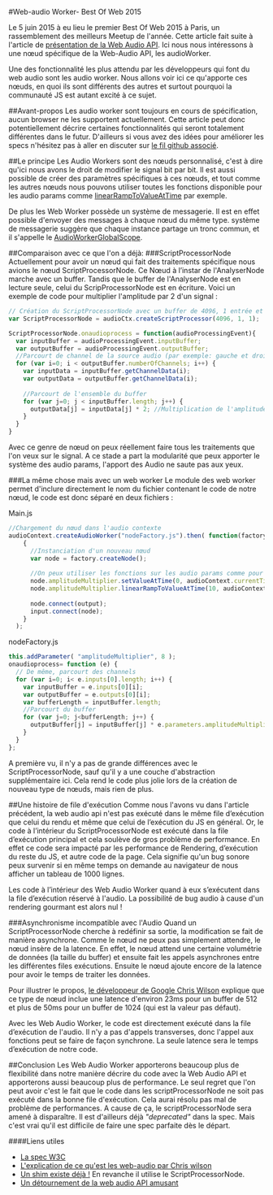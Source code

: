 #Web-audio Worker- Best Of Web 2015

Le 5 juin 2015 à eu lieu le premier Best Of Web 2015 à Paris, un rassemblement des meilleurs Meetup de l'année. Cette article fait suite à l'article de [présentation de la Web Audio API](https://github.com/FBerthelot/web-audio-api-examples/blob/gh-pages/the_post.md). Ici nous nous intéressons à une nœud spécifique de la Web-Audio API, les audioWorker.

Une des fonctionnalité les plus attendu par les développeurs qui font du web audio sont les audio worker. Nous allons voir ici ce qu'apporte ces nœuds, en quoi ils sont différents des autres et surtout pourquoi la communauté JS est autant excité à ce sujet.

##Avant-propos
Les audio worker sont toujours en cours de spécification, aucun browser ne les supportent actuellement. Cette article peut donc potentiellement décrire certaines fonctionnalités qui seront totalement différentes dans le futur. D'ailleurs si vous avez des idées pour améliorer les specs n'hésitez pas à aller en discuter sur [le fil github associé](https://github.com/WebAudio/web-audio-api/issues).

##Le principe
Les Audio Workers sont des nœuds personnalisé, c'est à dire qu'ici nous avons le droit de modifier le signal bit par bit. Il est aussi possible de créer des paramètres spécifiques à ces nœuds, et tout comme les autres nœuds nous pouvons utiliser toutes les fonctions disponible pour les audio params comme [linearRampToValueAtTime](http://webaudio.github.io/web-audio-api/#methods-3) par exemple.

De plus les Web Worker possède un système de messagerie. Il est en effet possible d'envoyer des messages à chaque nœud du même type.  système de messagerie suggère que chaque instance partage un tronc commun, et il s'appelle le [AudioWorkerGlobalScope](http://webaudio.github.io/web-audio-api/#idl-def-AudioWorkerGlobalScope).

##Comparaison avec ce que l'on a déjà:
###ScriptProcessorNode
Actuellement pour avoir un nœud qui fait des traitements spécifique nous avions le nœud ScriptProcessorNode. Ce Nœud à l’instar de l'AnalyserNode marche avec un buffer. Tandis que le buffer de l'AnalyserNode est en lecture seule, celui du ScripProcessorNode est en écriture. Voici un exemple de code pour multiplier l'amplitude par 2 d'un signal :
```javascript
// Création du ScriptProcessorNode avec un buffer de 4096, 1 entrée et 1 sortie
var ScriptProcessorNode = audioCtx.createScriptProcessor(4096, 1, 1);

ScriptProcessorNode.onaudioprocess = function(audioProcessingEvent){
  var inputBuffer = audioProcessingEvent.inputBuffer;
  var outputBuffer = audioProcessingEvent.outputBuffer;
  //Parcourt de channel de la source audio (par exemple: gauche et droite en stéréo)
  for (var i=0; i < outputBuffer.numberOfChannels; i++) {
    var inputData = inputBuffer.getChannelData(i);
    var outputData = outputBuffer.getChannelData(i);
    
    //Parcourt de l'ensemble du buffer 
    for (var j=0; j < inputBuffer.length; j++) {
      outputData[j] = inputData[j] * 2; //Multiplication de l'amplitude par 2      
    }
  }
}
```
Avec ce genre de nœud on peux réellement faire tous les traitements que l'on veux sur le signal. A ce stade a part la modularité que peux apporter le système des audio params, l'apport des Audio ne saute pas aux yeux.

###La même chose mais avec un web worker
Le module des web worker permet d'inclure directement le nom du fichier contenant le code de notre nœud, le code est donc séparé en deux fichiers : 

Main.js
```javascript
//Chargement du nœud dans l'audio contexte
audioContext.createAudioWorker("nodeFactory.js").then( function(factory) 
    {
      //Instanciation d'un nouveau nœud 
      var node = factory.createNode();
      
      //On peux utiliser les fonctions sur les audio params comme pour les autres nœud
      node.amplitudeMultiplier.setValueAtTime(0, audioContext.currentTime);
      node.amplitudeMultiplier.linearRampToValueAtTime(10, audioContext.currentTime + 10);
      
      node.connect(output); 
      input.connect(node);
    }
  );
```
nodeFactory.js
```javascript
this.addParameter( "amplitudeMultiplier", 8 );
onaudioprocess= function (e) {
  // De même, parcourt des channels
  for (var i=0; i< e.inputs[0].length; i++) {
    var inputBuffer = e.inputs[0][i];
    var outputBuffer = e.outputs[0][i];
    var bufferLength = inputBuffer.length;
    //Parcourt du buffer
    for (var j=0; j<bufferLength; j++) {
      outputBuffer[j] = inputBuffer[j] * e.parameters.amplitudeMultiplier;
    }
  }
};
```
A première vu, il n'y a pas de grande différences avec le ScriptProcessorNode, sauf qu'il y a une couche d'abstraction supplémentaire ici. Cela rend le code plus jolie lors de la création de nouveau type de nœuds, mais rien de plus.

##Une histoire de file d'exécution
Comme nous l'avons vu dans l'article précédent, la web audio api n'est pas exécuté dans le même file d’exécution que celui du rendu et même que celui de l’exécution du JS en général.
Or, le code à l’intérieur du ScriptProcessorNode est exécuté dans la file d’exécution principal et cela soulève de gros problème de performance. En effet ce code sera impacté par les performance de Rendering, d’exécution du reste du JS, et autre code de la page. Cela signifie qu'un bug sonore peux survenir si en même temps on demande au navigateur de nous afficher un tableau de 1000 lignes.

Les code à l’intérieur des Web Audio Worker quand à eux s’exécutent dans la file d’exécution réservé à l'audio. La possibilité de bug audio à cause d'un rendering gourmant est alors nul !

###Asynchronisme incompatible avec l'Audio
Quand un ScriptProcessorNode cherche à redéfinir sa sortie, la modification se fait de manière asynchrone. Comme le nœud ne peux pas simplement attendre, le nœud insère de la latence. En effet, le nœud attend une certaine volumétrie de données (la taille du buffer) et ensuite fait les appels asynchrones entre les différentes files exécutions. Ensuite le nœud ajoute encore de la latence pour avoir le temps de traiter les données.

Pour illustrer le propos, [le développeur de Google Chris Wilson](https://plus.google.com/+ChrisWilson/posts) explique que ce type de nœud inclue une latence d'environ 23ms pour un buffer de 512 et plus de 50ms pour un buffer de 1024 (qui est la valeur pas défaut).

Avec les Web Audio Worker, le code est directement exécuté dans la file d’exécution de l'audio. Il n'y a pas d'appels transverses, donc l'appel aux fonctions peut se faire de façon synchrone. La seule latence sera le temps d’exécution de notre code.

##Conclusion
Les Web Audio Worker apporterons beaucoup plus de flexibilité dans notre manière décrire du code avec la Web Audio API et apporterons aussi beaucoup plus de performance. Le seul regret que l'on peut avoir c'est le fait que le code dans les scriptProcessorNode ne soit pas exécuté dans la bonne file d'exécution. Cela aurai résolu pas mal de problème de performances. A cause de ça, le scriptProcessorNode sera amené à disparaître. Il est d'ailleurs déjà *"deprecated"* dans la spec. Mais c'est vrai qu'il est difficile de faire une spec parfaite dès le départ. 

####Liens utiles
- [La spec W3C](http://webaudio.github.io/web-audio-api/#the-audioworker-interface)
- [L'explication de ce qu'est les web-audio par Chris wilson](https://plus.google.com/+ChrisWilson/posts/QapzKucPp6Y)  
-  [Un shim existe déjà !](https://github.com/mohayonao/audio-worker-shim) En revanche il utilise le ScriptProcessorNode.
- [Un détournement de la web audio API amusant](https://sudoroom.org/serial-over-webaudio/)